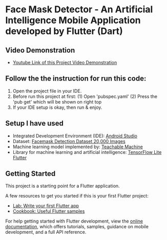 # Face Mask Detector - An Artificial Intelligence Mobile Application developed by Flutter (Dart)
## Video Demonstration 
- [Youtube Link of this Project Video Demonstration](https://youtube.com/shorts/xcZjLSzvBTw)
## Follow the the instruction for run this code:
1) Open the project file in your IDE.
2) Before  run this project at first:
        (1) Open 'pubspec.yaml' 
        (2) Press the 'pub get' which will be shown on right top
3) If your IDE setup is okay, then run & enjoy.
## Setup I have used
- Integrated Development Environment (IDE): [Android Studio](https://developer.android.com/studio?gclid=CjwKCAjwtKmaBhBMEiwAyINuwLOSkW7SXctaHaE2EB4hakHr3G9RuI_gaEKL2AiWIqN9VNx435VkqhoCOI8QAvD_BwE&gclsrc=aw.ds)
- Dataset: [Facemask Detection Dataset 20,000 Images](https://www.kaggle.com/datasets/pranavsingaraju/facemask-detection-dataset-20000-images)
- Machine learning model implemented by: [Teachable Machine](https://teachablemachine.withgoogle.com/)
- Library for machine learning and artificial intelligence: [TensorFlow Lite Flutter](https://pub.dev/packages/tflite_flutter)
## Getting Started

This project is a starting point for a Flutter application.

A few resources to get you started if this is your first Flutter project:

- [Lab: Write your first Flutter app](https://docs.flutter.dev/get-started/codelab)
- [Cookbook: Useful Flutter samples](https://docs.flutter.dev/cookbook)

For help getting started with Flutter development, view the
[online documentation](https://docs.flutter.dev/), which offers tutorials,
samples, guidance on mobile development, and a full API reference.
